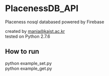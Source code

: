 # PlacenessDB_API
Placeness nosql databased powered by Firebase

created by mania@kaist.ac.kr<br />
tested on Python 2.7.6

## How to run 
python example_set.py<br />
python example_get.py

